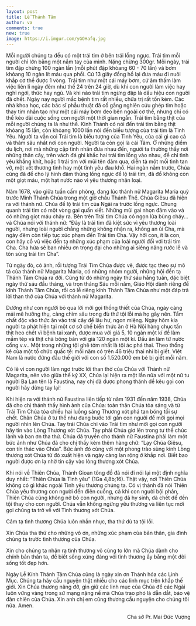 ```yaml
---
layout: post
title: Lễ Thánh Tâm
author: va
comments: true
new: true
image: https://i.imgur.com/yGOHafq.jpg
---
```


Mỗi người chúng ta đều có một trái tim ở bên trái lồng ngực. Trái tim mỗi người chỉ lớn bằng một nắm tay của mình. Nặng chừng 300gr. Mỗi ngày, trái tim đập chừng 100 ngàn lần (mỗi phút đập khỏang 60 - 70 lần) và bơm khỏang 10 ngàn lít máu qua phổi. Cứ 13 giây đồng hồ lại đưa máu đi nuôi khắp cơ thể được 1 vòng. Trái tim như một cái máy bơm, cứ âm thầm làm việc liên lỉ ngày đêm như thế 24 trên 24 giờ, dù khi con người làm việc hay nghỉ ngơi, thức hay ngủ. Và khi nào trái tim ngừng đập là dấu hiệu con người đã chết. Ngày nay người mắc bệnh tim rất nhiều, chữa trị rất tốn kém. Các nhà khoa học, các bác sĩ phẫu thuật đã cố gắng nghiên cứu ghép tim hoặc thay tim nhân tạo như một cái máy bơm đeo bên ngoài cơ thể, nhưng chỉ có thể kéo dài cuộc sống con người một thời gian ngắn.
Trái tim bằng thịt của mỗi người chúng ta là như thế. Kinh Thánh có nói đến trái tim bằng thịt khỏang 15 lần, còn khỏang 1000 lần nói đến biểu tượng của trái tim là Tình Yêu. Người ta vẫn coi Trái tim là biểu tượng của Tình Yêu, của cái gì cao cả và thâm sâu nhất nơi con người. Người ta còn gọi là cái Tâm. Ở những điểm du lịch, nơi mà những cặp tình nhân đưa nhau đến, người ta thường thấy nơi những thân cây, trên vách đá ghi khắc hai trái tim lồng vào nhau, để chỉ tình yêu khắng khít, hoặc 1 trái tim với mũi tên đâm qua, diễn tả một mối tình tan vỡ, một vết thương tình hay một tình yêu đau khổ.
Hai ngàn năm trước, Chúa cũng đã để cho lý hình đâm thủng lồng ngực để lộ trái tim, đã đổ không còn một giọt máu, một hạt nước nào vì yêu thương nhân loại.

Năm 1678, vào giữa tuần cấm phòng, đang lúc thánh nữ Magarita Maria quỳ trước Mình Thánh Chúa trong một giờ chầu Thánh Thể. Chúa Giêsu đã hiện ra với thánh nữ. Chúa để lộ trái tim của Ngài ra trước lồng ngực. Chung quanh trái tim có một vòng gai quấn xiết. Những mũi gai nhọn đâm vào và có những giọt máu chảy ra. Bên trên Trái tim Chúa có ngọn lửa bùng cháy... và Chúa nói với thánh nữ: “Đây là trái tim đã kiệt sức vì yêu thương loài người, nhưng loài người chẳng những không nhận ra, không an ủi Cha, mà ngày đêm còn tiếp tục xúc phạm đến Trái tim Cha. Vậy hỡi con, ít là con, con hãy cổ vũ việc đền tạ những xúc phạm của loài người đối với trái tim Cha. Cha hứa sẽ ban nhiều ơn trọng đại cho những ai siêng năng rước lễ và tôn sùng trái tim Cha”.

Từ ngày đó, có ảnh, rồi tượng Trái Tim Chúa được vẽ, được tạc theo sự mô tả của thánh nữ Magarita Maria, có những nhóm người, những hội đền tạ Thánh Tâm Chúa ra đời. Cũng từ đó những ngày thứ sáu hằng tuần, đặc biệt ngày thứ sáu đầu tháng, và trọn tháng Sáu mỗi năm, Giáo Hội dành riêng để kính Thánh Tâm Chúa, rồi có lễ riêng kính Thánh Tâm Chúa như một đáp trả lời than thở của Chúa với thánh nữ Magarita.

Dường như con người bỏ qua lời mời gọi thống thiết của Chúa, ngày càng mải mê hưởng thụ, càng chìm sâu trong đủ thứ tội lỗi mà họ gây nên. Tẩm chất độc vào thức ăn vào trái cây để lâu hư, ngon miệng. Ngày hôm kia người ta phát hiện tại một cơ sở chế biến thức ăn ở Hà Nội hàng chục tấn thịt heo chết vì bệnh tai xanh, được mua với giá 5, 10 ngàn một kí để làm mắm tép và thịt chà bông bán với giá 120 ngàn một kí. Dầu ăn làm từ nước cống v.v.. Một trong những tội ghê tởm nhất là tội ác phá thai. Theo thống kê của một tổ chức quấc tế: mỗi năm có trên 46 triệu thai nhi bị giết. Việt Nam là nước đứng đầu thế giới với con số 1.520.000 em bé bị giết mỗi năm.

Có lẽ vì con người làm ngơ trước lời than thở của Chúa với Thánh nữ Magarita, nên vào giữa thế kỷ XX, Chúa lại hiện ra một lần nữa với một nữ tu người Ba Lan tên là Faustina, nay chị đã được phong thánh để kêu gọi con người hãy dừng tay lại!

Khi hiện ra với thánh nữ Faustina liên tiếp từ năm 1931 đến năm 1938, Chúa đã cho chị thánh thấy hình ảnh của Chúa: toàn thân Chúa tỏa sáng và từ Trái Tim Chúa tỏa chiếu hai luồng sáng Thương xót phá tan bóng tối sự chết. Chân Chúa ở tư thế như đang bước tới gần con người để mời gọi mọi người nhìn lên Chúa. Tay trái Chúa chỉ vào Trái tim như mời gọi con người hãy tin vào Lòng Thương xót Chúa. Tay phải Chúa giơ lên trong tư thế chúc lành và ban ơn tha thứ. Chúa đã truyền cho thánh nữ Faustina phải làm một bức ảnh như Chúa đã cho chị thấy kèm thêm hàng chữ: “Lạy Chúa Giêsu, con tín thác vào Chúa”. Bức ảnh đó cùng với một phong trào sùng kính Lòng thương xót Chúa từ đó xuất hiện và ngày càng lan rộng ở khắp nơi. Biết bao người được ơn lạ nhờ tin cậy vào lòng thương xót Chúa.

Khi nói về Thiên Chúa, Thánh Gioan tông đồ đã nói đi nói lại một định nghĩa duy nhất: “Thiên Chúa là Tình yêu” (1Ga 4,8b;16). Thật vậy, nơi Thiên Chúa không có gì khác ngoài Tình yêu thương chúng ta. Có vị thánh đã nói Thiên Chúa yêu thương con người đến điên cuồng, cả khi con người bội phản, Thiên Chúa cũng không nỡ bỏ con người, nhưng đã hy sinh, đã chết để đền tội thay cho con người. Chúa vẫn không ngừng yêu thương và liên tục mời gọi chúng ta trở về với Tình thương xót Chúa.

Cảm tạ tình thương Chúa luôn nhẫn nhục, tha thứ dù ta tội lỗi.

Xin Chúa tha thứ cho những vô ơn, những xúc phạm của bản thân, gia đình chúng ta trước tình thương của Chúa.

Xin cho chúng ta nhận ra tình thương vô cùng to lớn mà Chúa dành cho chính bản thân ta, để biết sống xứng đáng với tình thương ấy bằng một đời sống tốt đẹp hơn.

Ngày Lễ Kính Thánh Tâm Chúa cũng là ngày xin ơn Thánh hóa các Linh Mục. Chúng ta hãy cầu nguyện thật nhiều cho các linh mục trên khắp thế giới. Xin Chúa thương nâng đỡ, gìn giữ các linh mục của Chúa để các Ngài luôn vững vàng trong sứ mạng nặng nề mà Chúa trao phó là dẫn dắt, bảo vệ đàn chiên của Chúa. Xin anh chị em cũng thương cầu nguyện cho chúng tôi nữa. Amen.

<p style="text-align:right;">Cha sở Pr. Mai Đức Vượng</p>
